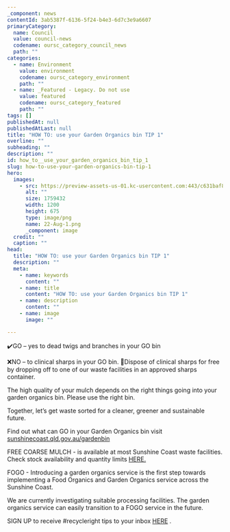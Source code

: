 ```yaml
---
_component: news
contentId: 3ab5387f-6136-5f24-b4e3-6d7c3e9a6607
primaryCategory:
  name: Council
  value: council-news
  codename: oursc_category_council_news
  path: ""
categories:
  - name: Environment
    value: environment
    codename: oursc_category_environment
    path: ""
  - name: _Featured - Legacy. Do not use
    value: featured
    codename: oursc_category_featured
    path: ""
tags: []
publishedAt: null
publishedAtLast: null
title: "HOW TO: use your Garden Organics bin TIP 1"
overline: ""
subheading: ""
description: ""
id: how_to__use_your_garden_organics_bin_tip_1
slug: how-to-use-your-garden-organics-bin-tip-1
hero:
  images:
    - src: https://preview-assets-us-01.kc-usercontent.com:443/c631baf8-1b46-001f-580c-d0001b68b4a8/fd2d3b77-f012-428c-a3c2-69bd3875d304/22-Aug-1.png
      alt: ""
      size: 1759432
      width: 1200
      height: 675
      type: image/png
      name: 22-Aug-1.png
      _component: image
  credit: ""
  caption: ""
head:
  title: "HOW TO: use your Garden Organics bin TIP 1"
  description: ""
  meta:
    - name: keywords
      content: ""
    - name: title
      content: "HOW TO: use your Garden Organics bin TIP 1"
    - name: description
      content: ""
    - name: image
      image: ""

---
```

✔️GO – yes to dead twigs and branches in your GO bin

❌NO – to clinical sharps in your GO bin. 🤔Dispose of clinical sharps for free by dropping off to one of our waste facilities in an approved sharps container.

The high quality of your mulch depends on the right things going into your garden organics bin. Please use the right bin.

Together, let’s get waste sorted for a cleaner, greener and sustainable future.

Find out what can GO in your Garden Organics bin visit [sunshinecoast.qld.gov.au/gardenbin](https://www.sunshinecoast.qld.gov.au/Living-and-Community/Waste-and-Recycling/Bin-Collection-Services/Garden-Waste-Bin-Collection)


FREE COARSE MULCH - is available at most Sunshine Coast waste facilities. Check stock availability and quantity limits [HERE.](https://www.sunshinecoast.qld.gov.au/Living-and-Community/Waste-and-Recycling/Mulch-and-Crushed-Concrete-Sales)


FOGO - Introducing a garden organics service is the first step towards implementing a Food Organics and Garden Organics service across the Sunshine Coast.

We are currently investigating suitable processing facilities. The garden organics service can easily transition to a FOGO service in the future.

SIGN UP to receive #recycleright tips to your inbox [HERE](https://mailchi.mp/2287f8b9d8be/garden-waste-bin-service)
.
